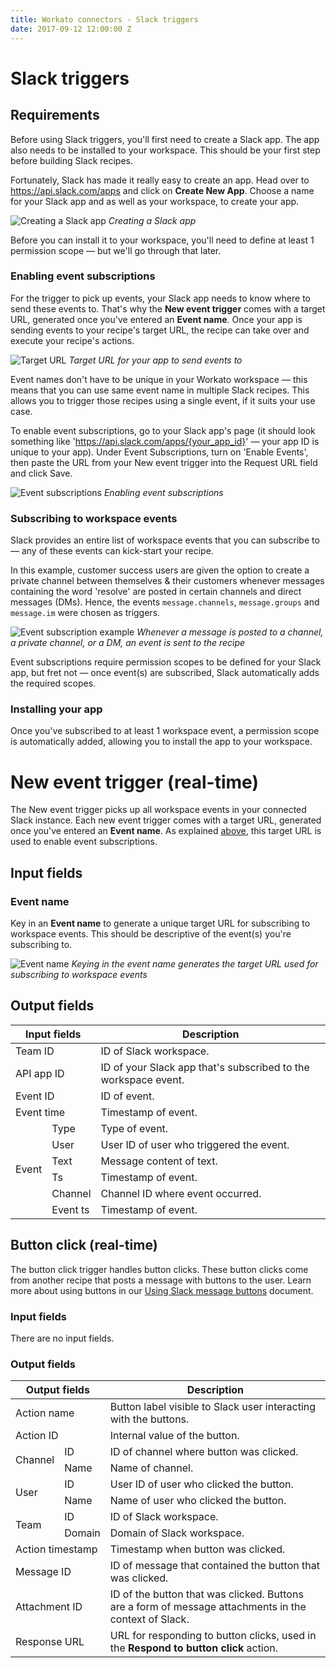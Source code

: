 ```yaml
---
title: Workato connectors - Slack triggers
date: 2017-09-12 12:00:00 Z
---
```


# Slack triggers
## Requirements
Before using Slack triggers, you'll first need to create a Slack app. The app also needs to be installed to your workspace. This should be your first step before building Slack recipes.

Fortunately, Slack has made it really easy to create an app. Head over to https://api.slack.com/apps and click on **Create New App**. Choose a name for your Slack app and as well as your workspace, to create your app.

![Creating a Slack app](~@img/connectors/slack/create-slack-app.gif)
*Creating a Slack app*

Before you can install it to your workspace, you'll need to define at least 1 permission scope &mdash; but we'll go through that later.

### Enabling event subscriptions
For the trigger to pick up events, your Slack app needs to know where to send these events to. That's why the **New event trigger** comes with a target URL, generated once you've entered an **Event name**. Once your app is sending events to your recipe's target URL, the recipe can take over and execute your recipe's actions.

![Target URL](~@img/connectors/slack/target-url.png)
*Target URL for your app to send events to*

Event names don't have to be unique in your Workato workspace &mdash; this means that you can use same event name in multiple Slack recipes. This allows you to trigger those recipes using a single event, if it suits your use case.

To enable event subscriptions, go to your Slack app's page (it should look something like 'https://api.slack.com/apps/{your_app_id}' &mdash; your app ID is unique to your app). Under Event Subscriptions, turn on 'Enable Events', then paste the URL from your New event trigger into the Request URL field and click Save.

![Event subscriptions](~@img/connectors/slack/event-subscriptions.gif)
*Enabling event subscriptions*

### Subscribing to workspace events
Slack provides an entire list of workspace events that you can subscribe to &mdash; any of these events can kick-start your recipe.

In this example, customer success users are given the option to create a private channel between themselves & their customers whenever messages containing the word 'resolve' are posted in certain channels and direct messages (DMs). Hence, the events `message.channels`, `message.groups` and `message.im` were chosen as triggers.

![Event subscription example](~@img/connectors/slack/event-subscription-example.png)
*Whenever a message is posted to a channel, a private channel, or a DM, an event is sent to the recipe*

Event subscriptions require permission scopes to be defined for your Slack app, but fret not &mdash; once event(s) are subscribed, Slack automatically adds the required scopes.

### Installing your app
Once you've subscribed to at least 1 workspace event, a permission scope is automatically added, allowing you to install the app to your workspace.

# New event trigger (real-time)
The New event trigger picks up all workspace events in your connected Slack instance. Each new event trigger comes with a target URL, generated once you've entered an **Event name**. As explained [above](/connectors/slack/triggers.md#enabling-event-subscriptions), this target URL is used to enable event subscriptions.

## Input fields
### Event name
Key in an **Event name** to generate a unique target URL for subscribing to workspace events. This should be descriptive of the event(s) you're subscribing to.

![Event name](~@img/connectors/slack/event-name.gif)
*Keying in the event name generates the target URL used for subscribing to workspace events*

## Output fields
<table class="unchanged rich-diff-level-one">
    <thead>
        <tr>
            <th colspan="2">Input fields</th>
            <th>Description</th>
        </tr>
    </thead>
    <tbody>
        <tr>
          <td colspan="2">Team ID</td>
          <td>ID of Slack workspace.</td>
        </tr>
        <tr>
          <td colspan="2">API app ID</td>
          <td>ID of your Slack app that's subscribed to the workspace event.</td>
        </tr>
        <tr>
          <td colspan="2">Event ID</td>
          <td>ID of event.</td>
        </tr>
        <tr>
          <td colspan="2">Event time</td>
          <td>Timestamp of event.</td>
        </tr>
        <tr>
          <td rowspan="6">Event</td>
          <td>Type</td>
          <td>Type of event.</td>
        </tr>
        <tr>
          <td>User</td>
          <td>User ID of user who triggered the event.</td>
        </tr>
        <tr>
          <td>Text</td>
          <td>Message content of text.</td>
        </tr>
        <tr>
          <td>Ts</td>
          <td>Timestamp of event.</td>
        </tr>
        <tr>
          <td>Channel</td>
          <td>Channel ID where event occurred.</td>
        </tr>
        <tr>
          <td>Event ts</td>
          <td>Timestamp of event.</td>
        </tr>
    </tbody>
</table>

## Button click (real-time)
The button click trigger handles button clicks. These button clicks come from another recipe that posts a message with buttons to the user. Learn more about using buttons in our [Using Slack message buttons](/connectors/slack.md#using-slack-message-buttons) document.

### Input fields
There are no input fields.

### Output fields
<table class="unchanged rich-diff-level-one">
    <thead>
        <tr>
            <th colspan="2">Output fields</th>
            <th>Description</th>
        </tr>
    </thead>
    <tbody>
        <tr>
            <td colspan="2">Action name</td>
            <td>Button label visible to Slack user interacting with the buttons.</td>
        </tr>
        <tr>
            <td colspan="2">Action ID</td>
            <td>
              Internal value of the button.
            </td>
        </tr>
        <tr>
            <td rowspan="2">Channel</td>
            <td>ID</td>
            <td>ID of channel where button was clicked.</td>
        </tr>
        <tr>
            <td>Name</td>
            <td>
              Name of channel.
            </td>
        </tr>
        <tr>
            <td rowspan="2">User</td>
            <td>ID</td>
            <td>
              User ID of user who clicked the button.
            </td>
        </tr>
        <tr>
            <td>Name</td>
            <td>
              Name of user who clicked the button.
            </td>
        </tr>
        <tr>
            <td rowspan="2">Team</td>
            <td>ID</td>
            <td>ID of Slack workspace.</td>
        </tr>
        <tr>
            <td>Domain</td>
            <td>Domain of Slack workspace.</td>
        </tr>
        <tr>
            <td colspan="2">Action timestamp</td>
            <td>Timestamp when button was clicked. </td>
        </tr>
        <tr>
            <td colspan="2">Message ID</td>
            <td>ID of message that contained the button that was clicked.</td>
        </tr>
        <tr>
            <td colspan="2">Attachment ID</td>
            <td>ID of the button that was clicked. Buttons are a form of message attachments in the context of Slack.</td>
        </tr>
        <tr>
            <td colspan="2">Response URL</td>
            <td>URL for responding to button clicks, used in the <b>Respond to button click</b> action.</td>
        </tr>
    </tbody>
</table>
